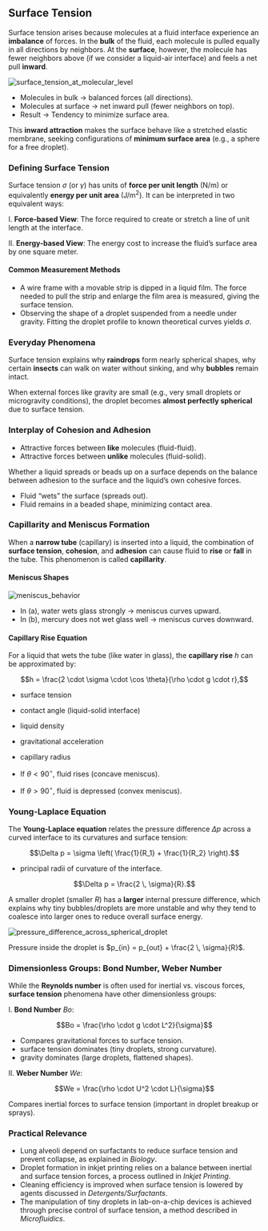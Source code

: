 ## Surface Tension

Surface tension arises because molecules at a fluid interface experience an **imbalance** of forces. In the **bulk** of the fluid, each molecule is pulled equally in all directions by neighbors. At the **surface**, however, the molecule has fewer neighbors above (if we consider a liquid-air interface) and feels a net pull **inward**.

![surface_tension_at_molecular_level](https://github.com/user-attachments/assets/82ab4a99-e370-439d-8475-555fb6f50cd7)

- Molecules in bulk -> balanced forces (all directions).
- Molecules at surface -> net inward pull (fewer neighbors on top).
- Result -> Tendency to minimize surface area.

This **inward attraction** makes the surface behave like a stretched elastic membrane, seeking configurations of **minimum surface area** (e.g., a sphere for a free droplet).

### Defining Surface Tension

Surface tension $\sigma$ (or $\gamma$) has units of **force per unit length** (N/m) or equivalently **energy per unit area** (J/m$^2$). It can be interpreted in two equivalent ways:

I. **Force-based View**: The force required to create or stretch a line of unit length at the interface.  

II. **Energy-based View**: The energy cost to increase the fluid’s surface area by one square meter.

#### Common Measurement Methods

- A wire frame with a movable strip is dipped in a liquid film. The force needed to pull the strip and enlarge the film area is measured, giving the surface tension.
- Observing the shape of a droplet suspended from a needle under gravity. Fitting the droplet profile to known theoretical curves yields $\sigma$.

### Everyday Phenomena

Surface tension explains why **raindrops** form nearly spherical shapes, why certain **insects** can walk on water without sinking, and why **bubbles** remain intact.

When external forces like gravity are small (e.g., very small droplets or microgravity conditions), the droplet becomes **almost perfectly spherical** due to surface tension.

### Interplay of Cohesion and Adhesion

- Attractive forces between **like** molecules (fluid-fluid).
- Attractive forces between **unlike** molecules (fluid-solid).

Whether a liquid spreads or beads up on a surface depends on the balance between adhesion to the surface and the liquid’s own cohesive forces.

- Fluid “wets” the surface (spreads out).
- Fluid remains in a beaded shape, minimizing contact area.

### Capillarity and Meniscus Formation

When a **narrow tube** (capillary) is inserted into a liquid, the combination of **surface tension**, **cohesion**, and **adhesion** can cause fluid to **rise** or **fall** in the tube. This phenomenon is called **capillarity**.

#### Meniscus Shapes

![meniscus_behavior](https://github.com/user-attachments/assets/9d3eee1d-b9f8-4ed2-b7cb-e95a23bec953)

- In (a), water wets glass strongly -> meniscus curves upward.
- In (b), mercury does not wet glass well -> meniscus curves downward.

#### Capillary Rise Equation

For a liquid that wets the tube (like water in glass), the **capillary rise** $h$ can be approximated by:

$$h = \frac{2 \cdot \sigma \cdot \cos \theta}{\rho \cdot g \cdot r},$$

- surface tension
- contact angle (liquid-solid interface)
- liquid density
- gravitational acceleration
- capillary radius

- If $\theta < 90^\circ$, fluid rises (concave meniscus).  
- If $\theta > 90^\circ$, fluid is depressed (convex meniscus).

### Young-Laplace Equation

The **Young-Laplace equation** relates the pressure difference $\Delta p$ across a curved interface to its curvatures and surface tension:

$$\Delta p = \sigma \left( \frac{1}{R_1} + \frac{1}{R_2} \right).$$

- principal radii of curvature of the interface.

$$\Delta p = \frac{2 \, \sigma}{R}.$$

A smaller droplet (smaller $R$) has a **larger** internal pressure difference, which explains why tiny bubbles/droplets are more unstable and why they tend to coalesce into larger ones to reduce overall surface energy.

![pressure_difference_across_spherical_droplet](https://github.com/user-attachments/assets/706c8d64-e5c4-4108-8803-4e6bbbc63d4a)

Pressure inside the droplet is $p_{in} = p_{out} + \frac{2 \, \sigma}{R}$.

### Dimensionless Groups: Bond Number, Weber Number

While the **Reynolds number** is often used for inertial vs. viscous forces, **surface tension** phenomena have other dimensionless groups:

I. **Bond Number** $Bo$:

$$Bo = \frac{\rho \cdot g \cdot L^2}{\sigma}$$

- Compares gravitational forces to surface tension.  
- surface tension dominates (tiny droplets, strong curvature).
- gravity dominates (large droplets, flattened shapes).

II. **Weber Number** $We$:

$$We = \frac{\rho \cdot U^2 \cdot L}{\sigma}$$

Compares inertial forces to surface tension (important in droplet breakup or sprays).

### Practical Relevance

- Lung alveoli depend on surfactants to reduce surface tension and prevent collapse, as explained in *Biology*.
- Droplet formation in inkjet printing relies on a balance between inertial and surface tension forces, a process outlined in *Inkjet Printing*.
- Cleaning efficiency is improved when surface tension is lowered by agents discussed in *Detergents/Surfactants*.
- The manipulation of tiny droplets in lab-on-a-chip devices is achieved through precise control of surface tension, a method described in *Microfluidics*.
